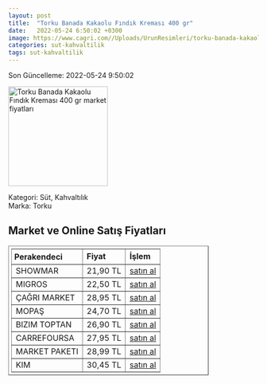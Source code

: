 ```yaml
---
layout: post
title:  "Torku Banada Kakaolu Fındık Kreması 400 gr"
date:   2022-05-24 6:50:02 +0300
image: https://www.cagri.com//Uploads/UrunResimleri/torku-banada-kakaolu-findik-kremasi-400--a315.jpg
categories: sut-kahvaltilik
tags: sut-kahvaltilik
---
```


Son Güncelleme: 2022-05-24 9:50:02

<img src="https://www.cagri.com//Uploads/UrunResimleri/torku-banada-kakaolu-findik-kremasi-400--a315.jpg" width="200" alt="Torku Banada Kakaolu Fındık Kreması 400 gr market fiyatları" />

Kategori: Süt, Kahvaltılık
<br />
Marka: Torku

<h2>Market ve Online Satış Fiyatları</h2>

<table border="1" style="padding: 5px;width:80%;">
  <tr>
    <td style="padding: 5px;"><strong>Perakendeci</strong></td>
    <td><strong>Fiyat</strong></td>
    <td><strong>İşlem</strong></td>
  </tr>
  <tr>
              <td title="Showmar">SHOWMAR</td>
              <td>21,90 TL</td>
              <td><a title="Showmar" target="_blank" href="https://www.showmar.com.tr/urun/torku-banada-400gr-cam">satın al</a></td>
            </tr><tr>
              <td title="Migros">MIGROS</td>
              <td>22,50 TL</td>
              <td><a title="Migros" target="_blank" href="https://www.migros.com.tr/torku-banada-kakaolu-findik-kremasi-400-g-p-6d3046">satın al</a></td>
            </tr><tr>
              <td title="Çağrı Market">ÇAĞRI MARKET</td>
              <td>28,95 TL</td>
              <td><a title="Çağrı Market" target="_blank" href="https://www.cagri.com/torku-banada-kakaolu-findik-kremasi-400-gr">satın al</a></td>
            </tr><tr>
              <td title="Mopaş">MOPAŞ</td>
              <td>24,70 TL</td>
              <td><a title="Mopaş" target="_blank" href="https://mopas.com.tr/torku-banada-400-gr/p/102553">satın al</a></td>
            </tr><tr>
              <td title="Bizim Toptan">BIZIM TOPTAN</td>
              <td>26,90 TL</td>
              <td><a title="Bizim Toptan" target="_blank" href="https://www.bizimtoptan.com.tr/torku-banada-kakaolu-findik-kremasi-400-g">satın al</a></td>
            </tr><tr>
              <td title="CarrefourSA">CARREFOURSA</td>
              <td>27,95 TL</td>
              <td><a title="CarrefourSA" target="_blank" href="https://www.carrefoursa.com/torku-banada-400-g-p-30084655">satın al</a></td>
            </tr><tr>
              <td title="Market Paketi">MARKET PAKETI</td>
              <td>28,99 TL</td>
              <td><a title="Market Paketi" target="_blank" href="https://www.marketpaketi.com.tr/torku-banada-kakaolu-findik-400-gr-p-4005">satın al</a></td>
            </tr><tr>
              <td title="Kim">KIM</td>
              <td>30,45 TL</td>
              <td><a title="Kim" target="_blank" href="https://www.kimgeldi.com/torku-banada-400-gr">satın al</a></td>
            </tr>
</table>
